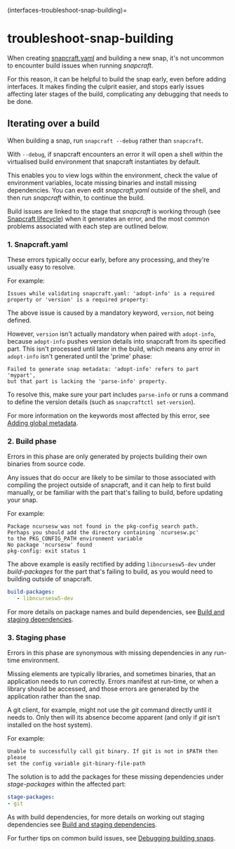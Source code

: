 (interfaces-troubleshoot-snap-building)=
# troubleshoot-snap-building

When creating [snapcraft.yaml](/) and building a new snap, it's not uncommon to encounter build issues when running *snapcraft*. 

For this reason, it can be helpful to build the snap early, even before adding interfaces. It makes finding the culprit easier, and stops early issues affecting later stages of the build, complicating any debugging that needs to be done.

## Iterating over a build

When building a snap, run `snapcraft --debug` rather than `snapcraft`. 

With `--debug`, if snapcraft encounters an error it will open a shell  within the virtualised build environment that snapcraft instantiates by default. 

This enables you to view logs within the environment, check the value of environment variables, locate missing binaries and install missing dependencies. You can even edit *snapcraft.yaml* outside of the shell, and then run *snapcraft* within, to continue the build. 

Build issues are linked to the stage that *snapcraft* is working through (see [Snapcraft lifecycle](/)) when it generates an error, and the most common problems associated with each step are outlined below.

###  **1. Snapcraft.yaml**

These errors typically occur early, before any processing, and they're usually easy to resolve. 

For example:
```no-highlight
Issues while validating snapcraft.yaml: 'adopt-info' is a required 
property or 'version' is a required property:
```
The above issue is caused by a mandatory keyword, `version`, not being defined.

However, `version` isn't actually mandatory when paired with `adopt-info`, because `adopt-info`  pushes version details into snapcraft from its specified part. This isn't processed until later in the build, which means any error in `adopt-info` isn't generated until the 'prime' phase:

```no-highlight
Failed to generate snap metadata: 'adopt-info' refers to part 'mypart',
but that part is lacking the 'parse-info' property. 
```

To resolve this, make sure your part includes `parse-info` or runs a command to define the version details (such as `snapcraftctl set-version`).

For more information on the keywords most affected by this error, see [Adding global metadata](/).

### 2. Build phase

Errors in this phase are only generated by projects building their own binaries from source code.

Any issues that do occur are likely to be similar to those associated with compiling the project  outside of snapcraft, and it can help to first build manually, or be familiar with the part that's failing to build, before updating your snap.

For example:
```no-highlight
Package ncursesw was not found in the pkg-config search path.
Perhaps you should add the directory containing `ncursesw.pc'
to the PKG_CONFIG_PATH environment variable
No package 'ncursesw' found
pkg-config: exit status 1
```

The above example is easily rectified by adding `libncursesw5-dev` under *build-packages* for the part that's failing to build, as you would need to building outside of snapcraft.

```yaml
build-packages:
   - libncursesw5-dev
```

For more details on package names and build dependencies, see [Build and staging dependencies](/).

### 3. Staging phase

Errors in this phase are synonymous with missing dependencies in any run-time environment. 

Missing elements are typically libraries, and sometimes binaries, that an application needs to run correctly. Errors manifest at run-time, or when a library should be accessed, and those errors are generated by the application rather than the snap.

A git client, for example, might not use the *git* command directly until it needs to. Only then will its absence become apparent (and only if *git* isn't installed on the host system). 

For example:
```no-highlight
Unable to successfully call git binary. If git is not in $PATH then please 
set the config variable git-binary-file-path   
```

The solution is to add the packages for these missing dependencies under *stage-packages* within the affected part:

```yaml
stage-packages:
- git
```

As with build dependencies, for more details on working out staging dependencies see [Build and staging dependencies](/).

For further tips on common build issues, see [Debugging building snaps](/interfaces/debugging-building-snaps).

